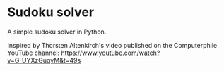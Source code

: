 # Sudoku solver
A simple sudoku solver in Python.

Inspired by Thorsten Altenkirch's video published on the Computerphile YouTube channel:
https://www.youtube.com/watch?v=G_UYXzGuqvM&t=49s